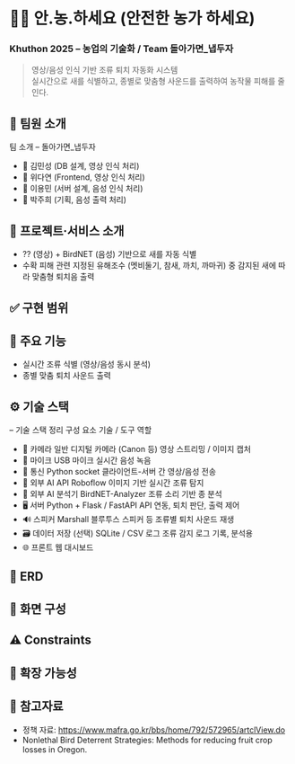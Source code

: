 # 🧑‍🌾 안.농.하세요 (안전한 농가 하세요)
### Khuthon 2025 – 농업의 기술화 / Team 돌아가면_냅두자

> 영상/음성 인식 기반 조류 퇴치 자동화 시스템  
> 실시간으로 새를 식별하고, 종별로 맞춤형 사운드를 출력하여 농작물 피해를 줄인다.

## 🐤 팀원 소개
팀 소개 – 돌아가면_냅두자
- 👤 김민성 (DB 설계, 영상 인식 처리)
- 👤 위다연 (Frontend, 영상 인식 처리)
- 👤 이용민 (서버 설계, 음성 인식 처리)
- 👤 박주희 (기획, 음성 출력 처리)

## 📌 프로젝트·서비스 소개 
- ?? (영상) + BirdNET (음성) 기반으로 새를 자동 식별
- 수확 피해 관련 지정된 유해조수 (멧비둘기, 참새, 까치, 까마귀) 중 감지된 새에 따라 맞춤형 퇴치음 출력

## ✅ 구현 범위



## 🍎 주요 기능

- 실시간 조류 식별 (영상/음성 동시 분석)
- 종별 맞춤 퇴치 사운드 출력


## ⚙️ 기술 스택
 – 기술 스택 정리
구성 요소	기술 / 도구	역할
- 🎥 카메라	일반 디지털 카메라 (Canon 등)	영상 스트리밍 / 이미지 캡처
- 🎤 마이크	USB 마이크	실시간 음성 녹음
- 📡 통신	Python socket	클라이언트-서버 간 영상/음성 전송
- 🧠 외부 AI API	Roboflow	이미지 기반 실시간 조류 탐지
- 🧠 외부 AI 분석기	BirdNET-Analyzer	조류 소리 기반 종 분석
- 🖥️ 서버	Python + Flask / FastAPI	API 연동, 퇴치 판단, 출력 제어
- 🔊 스피커	Marshall 블루투스 스피커 등	조류별 퇴치 사운드 재생
- 🗃 데이터 저장	(선택) SQLite / CSV 로그	조류 감지 로그 기록, 분석용
- 🌐 프론트	웹 대시보드


## 🔎 ERD

## 📱 화면 구성

## ⚠️ Constraints

## 🌱 확장 가능성

## 📄 참고자료
- 정책 자료: https://www.mafra.go.kr/bbs/home/792/572965/artclView.do
- Nonlethal Bird Deterrent Strategies: Methods for reducing fruit crop losses in Oregon.

